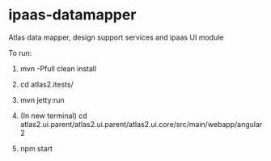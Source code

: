 # ipaas-datamapper
Atlas data mapper, design support services and ipaas UI module

To run:

1. mvn -Pfull clean install

2. cd atlas2.itests/

3. mvn jetty:run

4. (In new terminal) cd atlas2.ui.parent/atlas2.ui.parent/atlas2.ui.core/src/main/webapp/angular2

5. npm start

